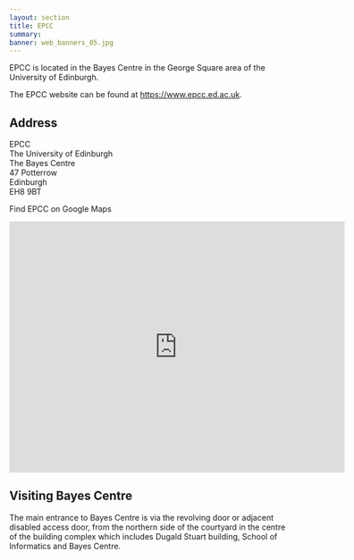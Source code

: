 ```yaml
---
layout: section
title: EPCC
summary: 
banner: web_banners_05.jpg
---
```




EPCC is located in the Bayes Centre in the George Square area of the University of Edinburgh.

The EPCC website can be found at <https://www.epcc.ed.ac.uk>.

## Address

EPCC<br>
The University of Edinburgh<br>
The Bayes Centre<br>
47 Potterrow<br>
Edinburgh<br>
EH8 9BT

Find EPCC on Google Maps

<iframe title="google map" src="https://www.google.com/maps/embed?pb=!1m18!1m12!1m3!1d1878.82231237865!2d-3.190771492392434!3d55.944018484297175!2m3!1f0!2f0!3f0!3m2!1i1024!2i768!4f13.1!3m3!1m2!1s0x4887c7847b99f191%3A0xb8b728c2cccc0d1a!2zNTXCsDU2JzQzLjIiTiAzwrAxMScxMy41Ilc!5e0!3m2!1sen!2suk!4v1582732187943!5m2!1sen!2suk" width="600" height="450" frameborder="0" style="border:0;" allowfullscreen=""></iframe>


## Visiting Bayes Centre

The main entrance to Bayes Centre is via the revolving door or adjacent disabled access door, from the northern side of the courtyard in the centre of the building complex which includes Dugald Stuart building, School of Informatics and Bayes Centre.